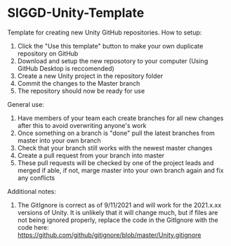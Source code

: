 # SIGGD-Unity-Template
Template for creating new Unity GitHub repositories.
How to setup:
  1) Click the "Use this template" button to make your own duplicate repository on GitHub
  2) Download and setup the new reposotory to your computer (Using GitHub Desktop is reccomended)
  3) Create a new Unity project in the repository folder
  4) Commit the changes to the Master branch
  5) The repository should now be ready for use

General use:
  1) Have members of your team each create branches for all new changes after this to avoid overwriting anyone's work
  2) Once something on a branch is "done" pull the latest branches from master into your own branch
  3) Check that your branch still works with the newest master changes
  4) Create a pull request from your branch into master
  5) These pull requests will be checked by one of the project leads and merged if able, if not, marge master into your own branch again and fix any conflicts

Additional notes:
  1) The GitIgnore is correct as of 9/11/2021 and will work for the 2021.x.xx versions of Unity. It is unlikely that it will change much, but if files are not being ignored properly, replace the code in the GitIgnore with the code here: https://github.com/github/gitignore/blob/master/Unity.gitignore
